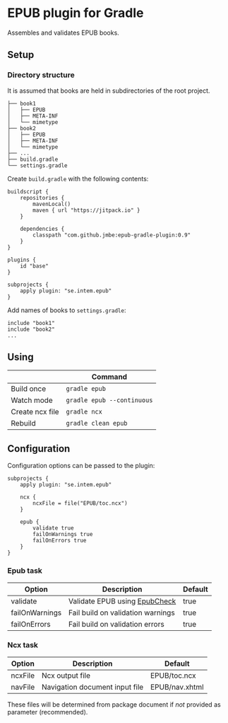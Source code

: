 # EPUB plugin for Gradle

Assembles and validates EPUB books.

## Setup

### Directory structure

It is assumed that books are held in subdirectories of the root project.

    ├── book1
    │   ├── EPUB
    │   ├── META-INF
    │   └── mimetype
    ├── book2
    │   ├── EPUB
    │   ├── META-INF
    │   └── mimetype
    ├── ...
    ├── build.gradle
    └── settings.gradle

Create `build.gradle` with the following contents:

    buildscript {
        repositories {
            mavenLocal()
            maven { url "https://jitpack.io" }
        }

        dependencies {
            classpath "com.github.jmbe:epub-gradle-plugin:0.9"
        }
    }

    plugins {
        id "base"
    }

    subprojects {
        apply plugin: "se.intem.epub"
    }

Add names of books to `settings.gradle`:

    include "book1"
    include "book2"
    ...

## Using

|                 | Command                    |
|-----------------|----------------------------|
| Build once      | `gradle epub`              |
| Watch mode      | `gradle epub --continuous` |
| Create ncx file | `gradle ncx`               |
| Rebuild         | `gradle clean epub`        |

## Configuration

Configuration options can be passed to the plugin:

    subprojects {
        apply plugin: "se.intem.epub"

        ncx {
            ncxFile = file("EPUB/toc.ncx")
        }

        epub {
            validate true
            failOnWarnings true
            failOnErrors true
        }
    }

### Epub task

| Option         | Description                                                         | Default |
|----------------|---------------------------------------------------------------------|---------|
| validate       | Validate EPUB using [EpubCheck](https://github.com/IDPF/epubcheck/) | true    |
| failOnWarnings | Fail build on validation warnings                                   | true    |
| failOnErrors   | Fail build on validation errors                                     | true    |

### Ncx task

| Option  | Description                    | Default        |
|---------|--------------------------------|----------------|
| ncxFile | Ncx output file                | EPUB/toc.ncx   |
| navFile | Navigation document input file | EPUB/nav.xhtml |

These files will be determined from package document if *not* provided as parameter (recommended).

